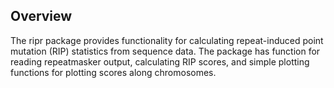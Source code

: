 
<!-- README.md is generated from README.Rmd. Please edit that file -->

<!-- badges: start -->

<!-- badges: end -->

## Overview

The ripr package provides functionality for calculating repeat-induced
point mutation (RIP) statistics from sequence data. The package has
function for reading repeatmasker output, calculating RIP scores, and
simple plotting functions for plotting scores along chromosomes.
